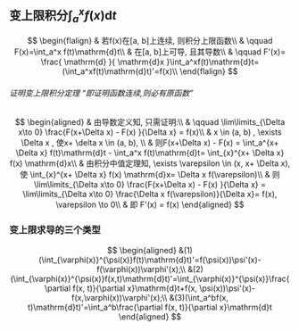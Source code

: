 ## 变上限积分$\int_a^x f(x)\mathrm{d}t$

$$
\begin{flalign}
	& 若f(x)在[a, b]上连续, 则积分上限函数\\
	& \qquad F(x)=\int_a^x f(t)\mathrm{d}t\\
	& 在[a, b]上可导, 且其导数\\
	& \qquad F'(x)= \frac{ \mathrm{d} }{ \mathrm{d}x }\int_a^xf(t)\mathrm{d}t= (\int_a^xf(t)\mathrm{d}t)'=f(x)\\
\end{flalign}
$$

###### 证明变上限积分定理 <q>即证明函数连续,则必有原函数</q>

$$
\begin{aligned}
	& 由导数定义知, 只需证明:\\
	& \qquad \lim\limits_{\Delta x\to 0} \frac{F(x+\Delta x) - F(x) }{\Delta x} = f(x)\\
	& x \in (a, b) , \exists \Delta x , 使x+ \delta x \in (a, b), \\
	& 则F(x+\Delta x) - F(x) = \int_a^{x+ \Delta x} f(t)\mathrm{d}t - \int_a^x f(t)\mathrm{d}t= \int_{x}^{x+ \Delta x}  f(x) \mathrm{d}x\\
	& 由积分中值定理知, \exists \varepsilon \in (x, x+ \Delta x), 使 \int_{x}^{x+ \Delta x}  f(x) \mathrm{d}x= \Delta x f(\varepsilon)\\
	& 则\lim\limits_{\Delta x\to 0} \frac{F(x+\Delta x) - F(x) }{\Delta x} = \lim\limits_{\Delta x\to 0} \frac{\Delta x f(\varepsilon)}{\Delta x}= f(x), \varepsilon \to 0\\
	& 即 F'(x) = f(x)
\end{aligned}
$$

### 变上限求导的三个类型

$$
\begin{aligned}
	&(1)(\int_{\varphi(x)}^{\psi(x)}f(t)\mathrm{d}t)'=f(\psi(x))\psi'(x)-f(\varphi(x))\varphi'(x);\\
	&(2)(\int_{\varphi(x)}^{\psi(x)}f(x,t)\mathrm{d}t)'=\int_{\varphi(x)}^{\psi(x)}\frac{\partial f(x, t)}{\partial x}\mathrm{d}t+f(x, \psi(x))\psi'(x)-f(x,\varphi(x))\varphi'(x);\\
	&(3)(\int_a^bf(x, t)\mathrm{d}t)'=\int_a^b\frac{\partial f(x, t)}{\partial x}\mathrm{d}t
\end{aligned}
$$
